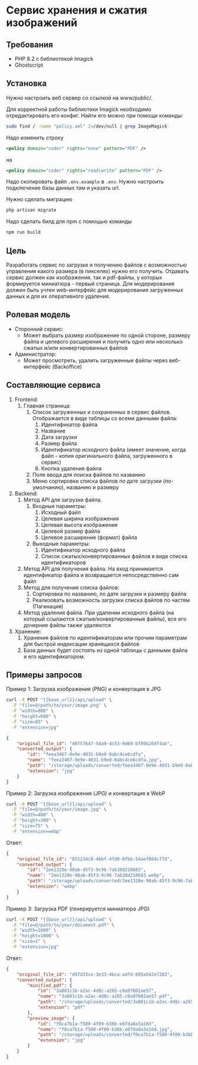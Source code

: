 # Сервис хранения и сжатия изображений

## Требования

- PHP 8.2 с библиотекой Imagick
- Ghostscript

## Установка

Нужно настроить веб сервер со ссылкой на www/public/.

Для корректной работы библиотеки Imagick необходимо отредактировать его конфиг. Найти его можно при помощи команды:

```bash
sudo find / -name "policy.xml" 2>/dev/null | grep ImageMagick
```

Надо изменить строку

```xml
<policy domain="coder" rights="none" pattern="PDF" />
```

на

```xml
<policy domain="coder" rights="read|write" pattern="PDF" />
```

Надо скопировать файл `.env.example` в `.env`. Нужно настроить подключение базы данных там и указать url.

Нужно сделать миграцию

```bash
php artisan migrate
```

Надо сделать билд для npm с помощью команды

```bash
npm run build
```

## Цель

Разработать сервис по загрузке и получению файлов с возможностью управления какого размера (в пикселях) нужно его получить. Отдавать сервис должен как изображения, так и pdf-файлы, у которых формируется миниатюра - первый страница. Для модерирования должен быть учтен web-интерфейс для модерирования загруженных данных и для их оперативного удаления.

## Ролевая модель

- Сторонний сервис:
    - Может выбрать размер изображение по одной стороне, размеру файла и целевого расширения и получить одно или несколько сжатых и/или конвертированных файлов
- Администратор:
    - Может просмотреть, удалить загруженные файлы через веб-интерфейс (Backoffice)

## Составляющие сервиса

1. Frontend:
    1. Главная страница:
        1. Список загруженных и сохраненных в сервис файлов. Отображается в виде таблицы со всеми данными файла:
            1. Идентификатор файла
            2. Название
            3. Дата загрузки
            4. Размер файла
            5. Идентификатор исходного файла (имеет значение, когда файл - копия оригинального файла, загруженного в сервис)
            6. Кнопка удаления файла
        2. Поле ввода для поиска файлов по названию
        3. Меню сортировки списка файлов по дате загрузки (по-умолчанию), названию и размеру
2. Backend:
    1. Метод API для загрузки файла.
        1. Входные параметры:
            1. Исходный файл
            2. Целевая ширина изображения
            3. Целевая высота изображения
            4. Целевой размер файла
            6. Целевое расширение (формат) файла
        2. Выходные параметры:
            1. Идентификатор исходного файла
            2. Список сжатых/конвертированных файлов в виде списка идентификаторов
    2. Метод API для получения файла. На вход принимается идентификатор файла и возвращается непосредственно сам файл
    3. Метод для получения списка файлов:
        1. Сортировка по названию, по дате загрузки и размеру файла
        2. Реализовать возможность загрузки списка файлов по частям (Пагинация)
    4. Метод удаления файла. При удалении исходного файла (на который ссылаются сжатые/конвертированные файлы), все его дочерние файлы также удаляются
3. Хранение:
    1. Хранения файлов по идентификаторам или прочим параметрам для быстрой индексации хранящихся файлов
    2. База данных будет состоять из одной таблицы с данными файла и его идентификатором.

## Примеры запросов

Пример 1: Загрузка изображения (PNG) и конвертация в JPG

```bash
curl -X POST "{{base_url}}/api/upload" \
  -F "file=@/path/to/your/image.png" \
  -F "width=800" \
  -F "height=600" \
  -F "size=85" \
  -F "extension=jpg"
```

```json
{
    "original_file_id": "40f57647-54a9-4c53-9d69-bf09b26df4ab",
    "converted_output": {
        "id": "feea3467-0e9e-4031-b9e0-0abc4ce6cdfa",
        "name": "feea3467-0e9e-4031-b9e0-0abc4ce6cdfa.jpg",
        "path": "/storage/uploads/converted/feea3467-0e9e-4031-b9e0-0abc4ce6cdfa.jpg",
        "extension": "jpg"
    }
}
```

Пример 2: Загрузка изображения (JPG) и конвертация в WebP

```bash
curl -X POST "{{base_url}}/api/upload" \
  -F "file=@/path/to/your/image.jpg" \
  -F "width=400" \
  -F "height=300" \
  -F "size=75" \
  -F "extension=webp"
```

Ответ:
```json
{
    "original_file_id": "851234c8-46bf-4fd0-8fbb-54aef804c77d",
    "converted_output": {
        "id": "2ee1320e-98ab-45f3-9c96-7ab38d218683",
        "name": "2ee1320e-98ab-45f3-9c96-7ab38d218683.webp",
        "path": "/storage/uploads/converted/2ee1320e-98ab-45f3-9c96-7ab38d218683.webp",
        "extension": "webp"
    }
}
```

Пример 3: Загрузка PDF (генерируется миниатюра JPG)

```bash
curl -X POST "{{base_url}}/api/upload" \
  -F "file=@/path/to/your/document.pdf" \
  -F "width=1000" \
  -F "height=1000" \
  -F "size=1" \
  -F "extension=jpg"
```

Ответ:
```json
{
    "original_file_id": "d97d33ce-3e33-4bca-adfd-895a542e7283",
    "converted_output": {
        "minified_pdf": {
            "id": "3a081c1b-a2ac-4d8c-a265-c0a97602ae57",
            "name": "3a081c1b-a2ac-4d8c-a265-c0a97602ae57.pdf",
            "path": "/storage/uploads/converted/3a081c1b-a2ac-4d8c-a265-c0a97602ae57.pdf",
            "extension": "pdf"
        },
        "preview_image": {
            "id": "f0ca7b1a-f500-4f09-b36b-e07da8a3a16d",
            "name": "f0ca7b1a-f500-4f09-b36b-e07da8a3a16d.jpg",
            "path": "/storage/uploads/converted/f0ca7b1a-f500-4f09-b36b-e07da8a3a16d.jpg",
            "extension": "jpg"
        }
    }
}
```
